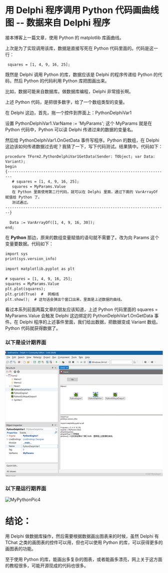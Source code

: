 # 用 Delphi 程序调用 Python 代码画曲线图 -- 数据来自 Delphi 程序
接本博客上一篇文章，使用 Python 的 matplotlib 库画曲线。

上次是为了实现调用该库，数据是直接写死在 Python 代码里面的。代码是这一行：
~~~
 squares = [1, 4, 9, 16, 25];
~~~
既然是 Delphi 调用 Python 的库，数据应该是 Delphi 的程序传递给 Python 的代码，然后 Python 的代码利用 Python 库把图画出来。

比如，数据可能来自数据库。做数据库编程，Delphi 非常擅长啊。

上述 Python 代码，是把很多数字，给了一个数组类型的变量。

在 Delphi 这边，首先，拖一个控件到界面上：PythonDelphiVar1

设置 PythonDelphiVar1.VarName := 'MyParams';  这个 MyParams 就是在 Python 代码中，Python 可以读 Delphi 传递过来的数据的变量名。

然后给 PythonDelphiVar1.OnGetData 事件写程序。Python 的数组，在 Delphi 这边该如何传递数据过去呢？我猜了一下，写下代码测试。结果猜中。代码如下：
~~~
procedure TForm2.PythonDelphiVar1GetData(Sender: TObject; var Data: Variant);
begin
{------------------------------------------------------------------------
   # squares = [1, 4, 9, 16, 25];
   squares = MyParams.Value
   在 Python 里面使用第二行代码，就可以在 Delphi 里面，通过下面的 VarArrayOf 赋值给 Python 了。
   测试通过。
------------------------------------------------------------------------}
 
  Data := VarArrayOf([1, 4, 9, 16, 30]);
end;
~~~
在 **Python** 那边，原来的数组变量赋值的语句就不需要了。改为向  Params 这个变量要数据。代码如下：
~~~
import sys
print(sys.version_info)
 
import matplotlib.pyplot as plt
 
# squares = [1, 4, 9, 16, 25];
squares = MyParams.Value
plt.plot(squares);
plt.grid(True)  #  网格线
plt.show();  # 这句话会弹出个窗口出来，里面是上述数据的曲线。
~~~
看过本系列前面两篇文章的朋友应该知道，上述 Python 代码里面的 squares = MyParams.Value 会触发 Delphi 这边绑定的 PythonDelphiVar1.OnGetData 事件。在 Delphi 程序的上述事件里面，我们给出数据，把数据变成 Variant 数组。Python 代码就获得数据了。

### 以下是设计期界面
![MyPythonPic3](MyPythonPic3.png)

### 以下是运行期界面
![MyPythonPic4](MyPythonPic4)

# 结论：
用 Delphi 做数据库操作，然后需要根据数据画出图表来的时候，虽然 Delphi 有 TChat 之类的画图表的控件可以用，但也可以使用 Python 的库，可以获得更多的画图表的功能。

至于使用 Python 的库，能画出多复杂的图表，或者能画多漂亮，网上关于这方面的教程很多，可能开源现成的代码也很多。
